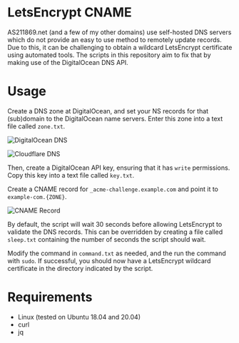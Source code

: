 # LetsEncrypt CNAME

AS211869.net (and a few of my other domains) use self-hosted DNS servers which do not provide an easy to use method to remotely update records. Due to this, it can be challenging to obtain a wildcard LetsEncrypt certificate using automated tools. The scripts in this repository aim to fix that by making use of the DigitalOcean DNS API.

# Usage

Create a DNS zone at DigitalOcean, and set your NS records for that (sub)domain to the DigitalOcean name servers. Enter this zone into a text file called `zone.txt`.

![DigitalOcean DNS](https://cdn.truewinter.dev/i/5f5e90.png)

![Cloudflare DNS](https://cdn.truewinter.dev/i/513f5a.png)

Then, create a DigitalOcean API key, ensuring that it has `write` permissions. Copy this key into a text file called `key.txt`.

Create a CNAME record for `_acme-challenge.example.com` and point it to `example-com.{ZONE}`.

![CNAME Record](https://cdn.truewinter.dev/i/f3248f.png)

By default, the script will wait 30 seconds before allowing LetsEncrypt to validate the DNS records. This can be overridden by creating a file called `sleep.txt` containing the number of seconds the script should wait.

Modify the command in `command.txt` as needed, and the run the command with `sudo`. If successful, you should now have a LetsEncrypt wildcard certificate in the directory indicated by the script.

# Requirements

- Linux (tested on Ubuntu 18.04 and 20.04)
- curl
- jq